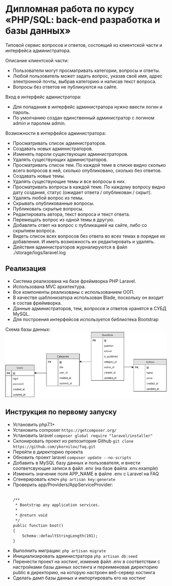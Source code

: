 Дипломная работа по курсу «PHP/SQL: back-end разработка и базы данных»
===

Типовой сервис вопросов и ответов, состоящий из клиентской части и интерфейса администратора.

Описание клиентской части:
- Пользователи могут просматривать категории, вопросы и ответы.
- Любой пользователь может задать вопрос, указав своё имя, адрес электронной почты, выбрав категорию и написав текст вопроса.
- Вопросы без ответов не публикуются на сайте.

Вход в интерфейс адмнистратора:
- Для попадания в интерфейс администратора нужно ввести логин и пароль.
- По умолчанию создан единственный администратор с логином admin и паролем admin.

Возможности в интерфейсе администратора:
- Просматривать список администраторов.
- Создавать новых администраторов.
- Изменять пароли существующих администраторов.
- Удалять существующих администраторов.
- Просматривать список тем. По каждой теме в списке видно сколько всего вопросов в ней, сколько опубликовано, сколько без ответов.
- Создавать новые темы.
- Удалять существующие темы и все вопросы в них.
- Просматривать вопросы в каждой теме. По каждому вопросу видно дату создания, статус (ожидает ответа / опубликован / скрыт).
- Удалять любой вопрос из темы.
- Скрывать опубликованные вопросы.
- Публиковать скрытые вопросы.
- Редактировать автора, текст вопроса и текст ответа.
- Перемещать вопрос из одной темы в другую.
- Добавлять ответ на вопрос с публикацией на сайте, либо со скрытием вопроса.
- Видеть список всех вопросов без ответа во всех темах в порядке их добавления. И иметь возможность их редактировать и удалять.
- Действия администраторов журналируются в файл ./storage/logs/laravel.log

## Реализация

- Система реализована на базе фреймворка PHP Laravel.
- Использована MVC архитектура.
- Все компоненты реализованы с использованием ООП.
- В качестве шаблонизатора использован Blade, поскольку он входит в состав фреймворка.
- Данные администраторов, тем, вопросов и ответов хранятся в СУБД MySQL.
- Для построения интерфейсов используется библиотека Bootstrap

Схема базы данных:
![UML-схема базы данных](./schema.jpg)

## Инструкция по первому запуску
- Установить php7.1+
- Установить composer
    ```https://getcomposer.org/```
- Установить laravel
    ```composer global require "laravel/installer"```
- Склонировать проект из репозитория Github
    ```git clone https://github.com/ykornilov/faq.git```
- Перейти в директорию проекта
- Обновить проект laravel
    ```composer update --no-scripts``` 
- Добавить в MySQL базу данных и пользователя, и внести соответсвующие записи в файл .env (на базе файла .env.example)
- Изменить значение поля APP_NAME в файле .env с Laravel на FAQ
- Сгенерировать ключ
    ```php artisan key:generate```
- Проверить app/Providers/AppServiceProvider:
    ```use Illuminate\Support\Facades\Schema;
    
    /**
     * Bootstrap any application services.
     *
     * @return void
     */
    public function boot()
    {
        Schema::defaultStringLength(191);
    }
    ```
- Выполнить миграции:
    ```php artisan migrate```
- Инициализировать администратора
    ```php artisan db:seed```
- Перенести проект на хостинг, изменив файл .env в соответствии с настройками базы данных хостинга и переименовав директорию public в директорию, на которую настроен веб-сервер хостинга
- Сделать дамп базы данных и импортировать его на хостинг